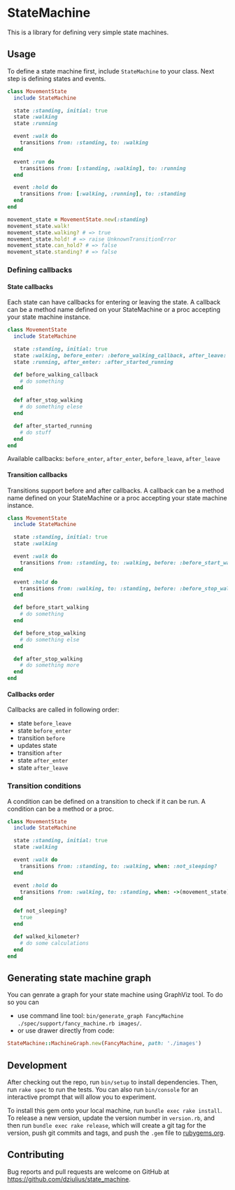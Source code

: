 # StateMachine

This is a library for defining very simple state machines.

## Usage

To define a state machine first, include `StateMachine` to your class. Next step is defining states and events.

```ruby
class MovementState
  include StateMachine

  state :standing, initial: true
  state :walking
  state :running

  event :walk do
    transitions from: :standing, to: :walking
  end

  event :run do
    transitions from: [:standing, :walking], to: :running
  end

  event :hold do
    transitions from: [:walking, :running], to: :standing
  end
end

movement_state = MovementState.new(:standing)
movement_state.walk!
movement_state.walking? # => true
movement_state.hold! # => raise UnknownTransitionError
movement_state.can_hold? # => false
movement_state.standing? # => false
```

### Defining callbacks

#### State callbacks

Each state can have callbacks for entering or leaving the state. A callback can be a method name defined on your StateMachine or a proc accepting your state machine instance.

```ruby
class MovementState
  include StateMachine

  state :standing, initial: true
  state :walking, before_enter: :before_walking_callback, after_leave: ->(movement_state) { movement_state.after_stop_walking }
  state :running, after_enter: :after_started_running

  def before_walking_callback
    # do something
  end

  def after_stop_walking
    # do something elese
  end

  def after_started_running
    # do stuff
  end
end
```

Available callbacks: `before_enter`, `after_enter`, `before_leave`, `after_leave`

#### Transition callbacks

Transitions support before and after callbacks. A callback can be a method name defined on your StateMachine or a proc accepting your state machine instance.

```ruby
class MovementState
  include StateMachine

  state :standing, initial: true
  state :walking

  event :walk do
    transitions from: :standing, to: :walking, before: :before_start_walking
  end

  event :hold do
    transitions from: :walking, to: :standing, before: :before_stop_walking, after: ->(movement_state) { movement_state.after_stop_walking }
  end

  def before_start_walking
    # do something
  end

  def before_stop_walking
    # do something else
  end

  def after_stop_walking
    # do something more
  end
end
```

#### Callbacks order

Callbacks are called in following order:
* state `before_leave`
* state `before_enter`
* transition `before`
* updates state
* transition `after`
* state `after_enter`
* state `after_leave`

### Transition conditions

A condition can be defined on a transition to check if it can be run. A condition can be a method or a proc.

```ruby
class MovementState
  include StateMachine

  state :standing, initial: true
  state :walking

  event :walk do
    transitions from: :standing, to: :walking, when: :not_sleeping?
  end

  event :hold do
    transitions from: :walking, to: :standing, when: ->(movement_state) { |movement_state| movement_state.walked_kilometer? }
  end

  def not_sleeping?
    true
  end

  def walked_kilometer?
    # do some calculations
  end
end
```

## Generating state machine graph

You can genrate a graph for your state machine using GraphViz tool.
To do so you can

* use command line tool: `bin/generate_graph FancyMachine ./spec/support/fancy_machine.rb images/`.
* or use drawer directly from code:
```ruby
StateMachine::MachineGraph.new(FancyMachine, path: './images')
```

## Development

After checking out the repo, run `bin/setup` to install dependencies. Then, run `rake spec` to run the tests. You can also run `bin/console` for an interactive prompt that will allow you to experiment.

To install this gem onto your local machine, run `bundle exec rake install`. To release a new version, update the version number in `version.rb`, and then run `bundle exec rake release`, which will create a git tag for the version, push git commits and tags, and push the `.gem` file to [rubygems.org](https://rubygems.org).

## Contributing

Bug reports and pull requests are welcome on GitHub at https://github.com/dziulius/state_machine.
